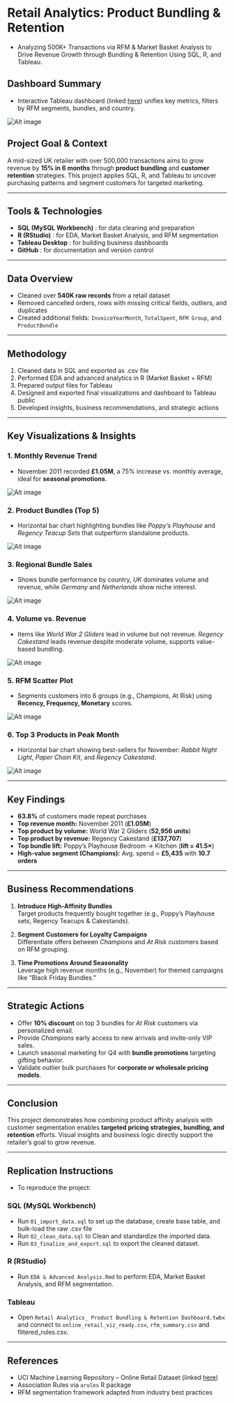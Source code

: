 # Retail Analytics: Product Bundling & Retention

- Analyzing 500K+ Transactions via RFM & Market Basket Analysis to Drive Revenue Growth through Bundling & Retention Using SQL, R, and Tableau.

## **Dashboard Summary**  
- Interactive Tableau dashboard (linked [here](https://public.tableau.com/views/RetailAnalyticsProductBundlingRetentionDashboard/RetailAnalyticsProductBundlingRetention?:language=en-US&:sid=&:redirect=auth&:display_count=n&:origin=viz_share_link))  unifies key metrics, filters by RFM segments, bundles, and country.

![Alt image](https://github.com/anijic/Retail_Analytics_Repo/blob/master/Visualizations/Retail%20Analytics_%20Product%20Bundling%20%26%20Retention.png)

## **Project Goal & Context**  
A mid-sized UK retailer with over 500,000 transactions aims to grow revenue by **15% in 6 months** through **product bundling** and **customer retention** strategies. This project applies SQL, R, and Tableau to uncover purchasing patterns and segment customers for targeted marketing.

---

## **Tools & Technologies**  
- **SQL (MySQL Workbench)** : for data cleaning and preparation  
- **R (RStudio)** : for EDA, Market Basket Analysis, and RFM segmentation  
- **Tableau Desktop** : for building business dashboards  
- **GitHub** : for documentation and version control  

---

## **Data Overview**  
- Cleaned over **540K raw records** from a retail dataset  
- Removed cancelled orders, rows with missing critical fields, outliers, and duplicates  
- Created additional fields: `InvoiceYearMonth`, `TotalSpent`, `RFM Group`, and `ProductBundle`  

---

## **Methodology**  
1. Cleaned data in SQL and exported as .csv file  
2. Performed EDA and advanced analytics in R (Market Basket + RFM)  
3. Prepared output files for Tableau  
4. Designed and exported final visualizations and dashboard to Tableau public  
5. Developed insights, business recommendations, and strategic actions  

---

## **Key Visualizations & Insights**

### **1. Monthly Revenue Trend**
- November 2011 recorded **£1.05M**, a 75% increase vs. monthly average, ideal for **seasonal promotions**.
  
![Alt image](https://github.com/anijic/Retail_Analytics_Repo/blob/master/Visualizations/Monthly%20Revenue%20Trend.png)

### **2. Product Bundles (Top 5)**
- Horizontal bar chart highlighting bundles like *Poppy’s Playhouse* and *Regency Teacup Sets* that outperform standalone products.
  
![Alt image](https://github.com/anijic/Retail_Analytics_Repo/blob/master/Visualizations/Product%20Bundles.png)

### **3. Regional Bundle Sales**
- Shows bundle performance by country, *UK* dominates volume and revenue, while *Germany* and *Netherlands* show niche interest.
  
![Alt image](https://github.com/anijic/Retail_Analytics_Repo/blob/master/Visualizations/Regional%20Bundle%20Sales.png)

### **4. Volume vs. Revenue**
- Items like *World War 2 Gliders* lead in volume but not revenue. *Regency Cakestand* leads revenue despite moderate volume, supports value-based bundling.
  
![Alt image](https://github.com/anijic/Retail_Analytics_Repo/blob/master/Visualizations/Volume%20vs.%20Revenue.png)

### **5. RFM Scatter Plot**
- Segments customers into 6 groups (e.g., Champions, At Risk) using **Recency, Frequency, Monetary** scores.
  
![Alt image](https://github.com/anijic/Retail_Analytics_Repo/blob/master/Visualizations/RFM%20Segments.png)

### **6. Top 3 Products in Peak Month**
- Horizontal bar chart showing best-sellers for November: *Rabbit Night Light*, *Paper Chain Kit*, and *Regency Cakestand*.
  
![Alt image](https://github.com/anijic/Retail_Analytics_Repo/blob/master/Visualizations/Sheet%20Top%203%20Peak%20Month%20Products.png)

---

## **Key Findings**  
- **63.8%** of customers made repeat purchases  
- **Top revenue month:** November 2011 (**£1.05M**)  
- **Top product by volume:** World War 2 Gliders (**52,956 units**)  
- **Top product by revenue:** Regency Cakestand (**£137,707**)  
- **Top bundle lift:** Poppy’s Playhouse Bedroom → Kitchen (**lift = 41.5×**)  
- **High-value segment (Champions):** Avg. spend = **£5,435** with **10.7 orders**

---

## **Business Recommendations**  
1. **Introduce High-Affinity Bundles**  
   Target products frequently bought together (e.g., Poppy’s Playhouse sets, Regency Teacups & Cakestands).  

2. **Segment Customers for Loyalty Campaigns**  
   Differentiate offers between *Champions* and *At Risk* customers based on RFM grouping.

3. **Time Promotions Around Seasonality**  
   Leverage high revenue months (e.g., November) for themed campaigns like “Black Friday Bundles.”

---

## **Strategic Actions**  
-  Offer **10% discount** on top 3 bundles for *At Risk* customers via personalized email.  
-  Provide *Champions* early access to new arrivals and invite-only VIP sales.  
-  Launch seasonal marketing for Q4 with **bundle promotions** targeting gifting behavior.  
-  Validate outlier bulk purchases for **corporate or wholesale pricing models**.  

---

## **Conclusion**  
This project demonstrates how combining product affinity analysis with customer segmentation enables **targeted pricing strategies, bundling, and retention** efforts. Visual insights and business logic directly support the retailer’s goal to grow revenue.

---

## **Replication Instructions**  
- To reproduce the project:
### SQL (MySQL Workbench)
- Run `01_import_data.sql` to set up the database, create base table, and bulk-load the raw .csv file  
- Run `02_clean_data.sql` to  Clean and standardize the imported data.
- Run `03_finalize_and_export.sql` to export the cleaned dataset.
### R (RStudio)
- Run `EDA & Advanced Analysis.Rmd` to perform EDA, Market Basket Analysis, and RFM segmentation.
### Tableau
- Open `Retail Analytics_ Product Bundling & Retention Dashboard.twbx` and connect to `online_retail_viz_ready.csv`, `rfm_summary.csv` and filtered_rules.csv.

---

## **References**  
- UCI Machine Learning Repository – Online Retail Dataset (linked [here](https://archive.ics.uci.edu/dataset/352/online+retail))  
- Association Rules via `arules` R package  
- RFM segmentation framework adapted from industry best practices

